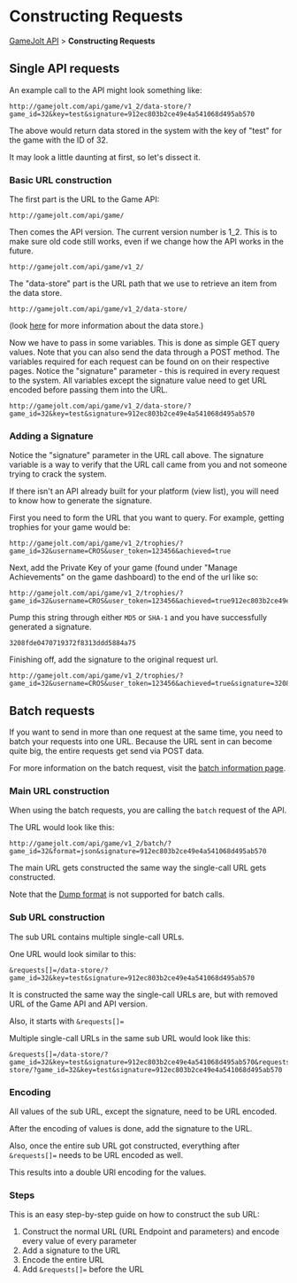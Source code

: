 # Constructing Requests

[GameJolt API](../index.md) > __Constructing Requests__

## Single API requests

An example call to the API might look something like:

```
http://gamejolt.com/api/game/v1_2/data-store/?game_id=32&key=test&signature=912ec803b2ce49e4a541068d495ab570
```

The above would return data stored in the system with the key of "test" for the game with the ID of 32.

It may look a little daunting at first, so let's dissect it.

### Basic URL construction

The first part is the URL to the Game API:

```
http://gamejolt.com/api/game/
```

Then comes the API version. The current version number is 1_2. This is to make sure old code still works, even if we change how the API works in the future.

```
http://gamejolt.com/api/game/v1_2/
```

The "data-store" part is the URL path that we use to retrieve an item from the data store.

```
http://gamejolt.com/api/game/v1_2/data-store/
```

(look [here](data-storage/index.md) for more information about the data store.)


Now we have to pass in some variables. This is done as simple GET query values. Note that you can also send the data through a POST method. The variables required for each request can be found on on their respective pages. Notice the "signature" parameter - this is required in every request to the system.
All variables except the signature value need to get URL encoded before passing them into the URL.

```
http://gamejolt.com/api/game/v1_2/data-store/?game_id=32&key=test&signature=912ec803b2ce49e4a541068d495ab570
```

### Adding a Signature

Notice the "signature" parameter in the URL call above. The signature variable is a way to verify that the URL call came from you and not someone trying to crack the system.

If there isn't an API already built for your platform (view list), you will need to know how to generate the signature.

First you need to form the URL that you want to query. For example, getting trophies for your game would be:

```
http://gamejolt.com/api/game/v1_2/trophies/?game_id=32&username=CROS&user_token=123456&achieved=true
```

Next, add the Private Key of your game (found under "Manage Achievements" on the game dashboard) to the end of the url like so:

```
http://gamejolt.com/api/game/v1_2/trophies/?game_id=32&username=CROS&user_token=123456&achieved=true912ec803b2ce49e4a541068d495ab570
```

Pump this string through either `MD5` or `SHA-1` and you have successfully generated a signature.

```
3208fde0470719372f8313ddd5884a75
```

Finishing off, add the signature to the original request url.

```
http://gamejolt.com/api/game/v1_2/trophies/?game_id=32&username=CROS&user_token=123456&achieved=true&signature=3208fde0470719372f8313ddd5884a75
```

## Batch requests

If you want to send in more than one request at the same time, you need to batch your requests into one URL.
Because the URL sent in can become quite big, the entire requests get send via POST data.

For more information on the batch request, visit the [batch information page](batch/index.md).

### Main URL construction

When using the batch requests, you are calling the `batch` request of the API.

The URL would look like this:

```
http://gamejolt.com/api/game/v1_2/batch/?game_id=32&format=json&signature=912ec803b2ce49e4a541068d495ab570
```

The main URL gets constructed the same way the single-call URL gets constructed.

Note that the [Dump format](formats/dump.md) is not supported for batch calls.

### Sub URL construction

The sub URL contains multiple single-call URLs.

One URL would look similar to this:

```
&requests[]=/data-store/?game_id=32&key=test&signature=912ec803b2ce49e4a541068d495ab570
```

It is constructed the same way the single-call URLs are, but with removed URL of the Game API and API version.

Also, it starts with `&requests[]=`

Multiple single-call URLs in the same sub URL would look like this:

```
&requests[]=/data-store/?game_id=32&key=test&signature=912ec803b2ce49e4a541068d495ab570&requests[]=/data-store/?game_id=32&key=test&signature=912ec803b2ce49e4a541068d495ab570
```

### Encoding

All values of the sub URL, except the signature, need to be URL encoded.

After the encoding of values is done, add the signature to the URL.

Also, once the entire sub URL got constructed, everything after `&requests[]=` needs to be URL encoded as well.

This results into a double URl encoding for the values.

### Steps

This is an easy step-by-step guide on how to construct the sub URL:

1. Construct the normal URL (URL Endpoint and parameters) and encode every value of every parameter
2. Add a signature to the URL
3. Encode the entire URL
4. Add `&requests[]=` before the URL